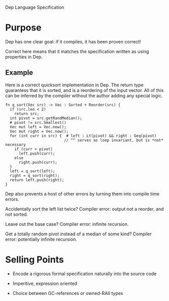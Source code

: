 Dep Language Specification

# Purpose

Dep has one clear goal: if it compiles, it has been proven correct! 

Correct here means that it matches the specification written as using properties in Dep.

## Example

Here is a correct quicksort implementation in Dep. The return type guarantess that it is sorted, and is a reordering of the input vector. All of this can be inferred by the compiler without the author adding any special logic.

```dep
fn q_sort(Vec src) -> Vec : Sorted + Reorder(src) {
  if (src.len < 2)
    return src;
  int pivot = src.getRandMedian();
  # pivot != src.Smallest()
  Vec mut left = Vec.new();
  Vec mut right = Vec.new();
  for (int curr in src) {  # left : Lt(pivot) && right : Geq(pivot)
                          // ^^ serves as loop invariant, but is *not* necessary
    if (curr < pivot) 
      left.push(curr);
    else 
      right.push(curr);
  }
  left = q_sort(left);
  right = q_sort(right);
  return left.push(right);
}
```

Dep also prevents a host of other errors by turning them into compile time errors.

Accidentally sort the left list twice? Compiler error: output not a reorder, and not sorted.

Leave out the base case? Compiler error: infinite recursion.

Get a totally random pivot instead of a median of some kind? Compiler error: potentially infinite recursion.

# Selling Points

 * Encode a rigorous formal specification naturally into the source code
 
 * Imperitive, expression oriented
 
 * Choice between GC-references or owned-RAII types